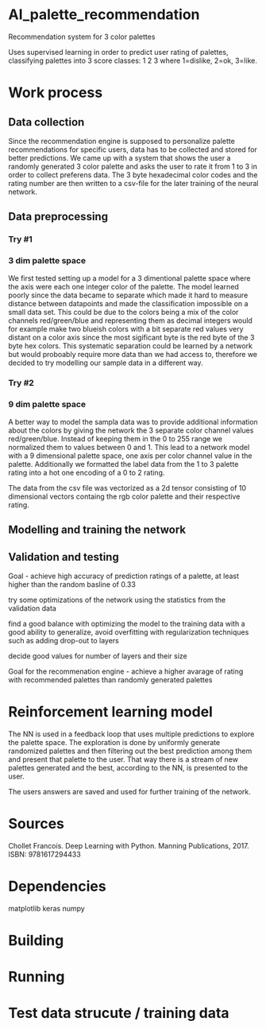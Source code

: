 # AI_palette_recommendation
Recommendation system for 3 color palettes

Uses supervised learning in order to predict user rating of palettes, classifying palettes into 3 score classes: 1 2 3 where 1=dislike, 2=ok, 3=like.


# Work process

## Data collection
Since the recommendation engine is supposed to personalize palette recommendations for specific users, data has to be collected and stored for better predictions. We came up with a system that shows the user a randomly generated 3 color palette and asks the user to rate it from 1 to 3 in order to collect preferens data. The 3 byte hexadecimal color codes and the rating number are then written to a csv-file for the later training of the neural network. 

## Data preprocessing

### Try #1
### 3 dim palette space
We first tested setting up a model for a 3 dimentional palette space where the axis were each one integer color of the palette. The model learned poorly since the data became to separate which made it hard to measure distance between datapoints and made the classification impossible on a small data set. This could be due to the colors being a mix of the color channels red/green/blue and representing them as decimal integers would for example make two blueish colors with a bit separate red values very distant on a color axis since the most sigificant byte is the red byte of the 3 byte hex colors. This systematic separation could be learned by a network but would proboably require more data than we had access to, therefore we decided to try modelling our sample data in a different way.

### Try #2
### 9 dim palette space
A better way to model the sampla data was to provide additional information about the colors by giving the network the 3 separate color channel values red/green/blue. Instead of keeping them in the 0 to 255 range we normalized them to values between 0 and 1. This lead to a network model with a 9 dimensional palette space, one axis per color channel value in the palette. Additionally we formatted the label data from the 1 to 3 palette rating into a hot one encoding of a 0 to 2 rating. 

The data from the csv file was vectorized as a 2d tensor consisting of 10 dimensional vectors containg the rgb color palette and their respective rating. 

## Modelling and training the network

## Validation and testing

Goal - achieve high accuracy of prediction ratings of a palette, at least higher than the random basline of 0.33

try some optimizations of the network using the statistics from the validation data 

find a good balance with optimizing the model to the training data with a good ability to generalize, avoid overfitting with regularization techniques such as adding drop-out to layers

decide good values for number of layers and their size 

Goal for the recommenation engine - achieve a higher avarage of rating with recommended palettes than randomly generated palettes

# Reinforcement learning model
The NN is used in a feedback loop that uses multiple predictions to explore the palette space. The exploration is done by uniformly generate randomized palettes and then filtering out the best prediction among them and present that palette to the user. That way there is a stream of new palettes generated and the best, according to the NN, is presented to the user. 

The users answers are saved and used for further training of the network.

# Sources
Chollet Francois. Deep Learning with Python. Manning Publications, 2017. ISBN: 9781617294433  



# Dependencies
matplotlib
keras
numpy

# Building

# Running

# Test data strucute / training data